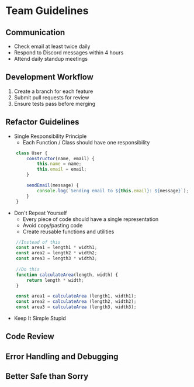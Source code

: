 # Team Guidelines
## Communication
- Check email at least twice daily
- Respond to Discord messages within 4 hours
- Attend daily standup meetings

## Development Workflow
1. Create a branch for each feature
2. Submit pull requests for review
3. Ensure tests pass before merging

## Refactor Guidelines
- Single Responsibility Principle
    -   Each Function / Class should have one responsibility

```js
    class User {
        constructor(name, email) {
            this.name = name;
            this.email = email;
        }

        sendEmail(message) {
            console.log(`Sending email to ${this.email}: ${message}`);
        }
    }
```

- Don't Repeat Yourself
    -   Every piece of code should have a single representation
    -   Avoid copy/pasting code
    -   Create reusable functions and utilities

```js
    //Instead of this
    const area1 = length1 * width1;
    const area2 = length2 * width2;
    const area3 = length3 * width3;
    
    //Do this
    function calculateArea(length, width) {
        return length * width;
    }

    const area1 = calculateArea (length1, width1);
    const area2 = calculateArea (length2, width2);
    const area3 = calculateArea (length3, width3);
```

- Keep It Simple Stupid
## Code Review

## Error Handling and Debugging

## Better Safe than Sorry
